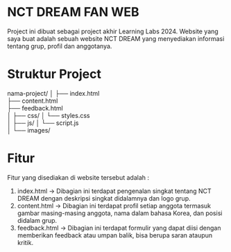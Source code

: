 
# NCT DREAM FAN WEB 
Project ini dibuat sebagai project akhir Learning Labs 2024. Website yang saya buat adalah sebuah website NCT DREAM yang menyediakan informasi tentang grup, profil dan anggotanya.

# Struktur Project
nama-project/
│
├── index.html            
├── content.html          
├── feedback.html        
│
├── css/
│   └── styles.css        
│
├── js/
│   └── script.js        
│
└── images/

# Fitur
Fitur yang disediakan di website tersebut adalah :
1. index.html -> Dibagian ini terdapat pengenalan singkat tentang NCT DREAM dengan deskripsi singkat didalamnya dan logo grup.
2. content.html -> Dibagian ini terdapat profil setiap anggota termasuk gambar masing-masing anggota, nama dalam bahasa Korea, dan posisi didalam grup.
3. feedback.html -> Dibagian ini terdapat formulir yang dapat diisi dengan memberikan feedback atau umpan balik, bisa berupa saran ataupun kritik.



